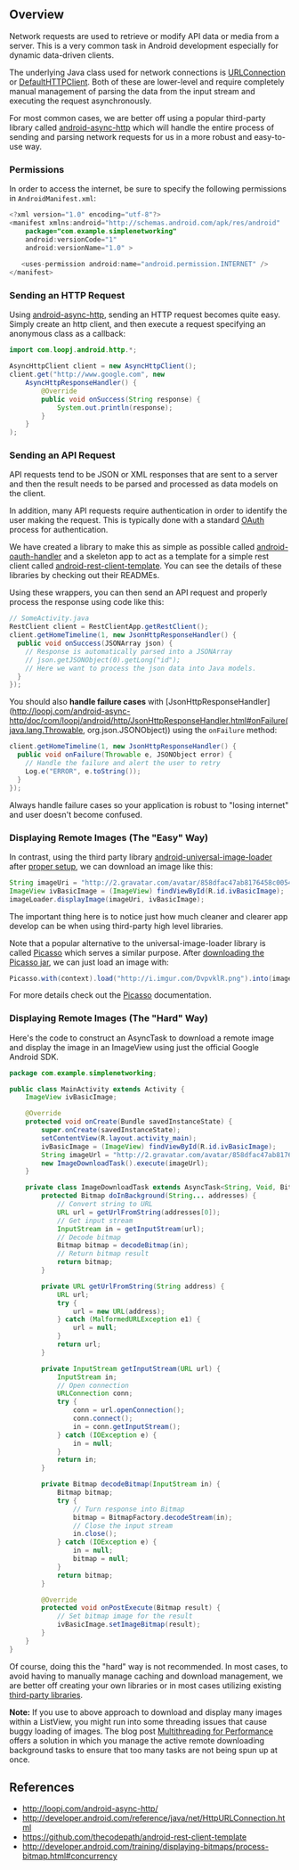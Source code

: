 ## Overview

Network requests are used to retrieve or modify API data or media from a server. This is a very common task in Android development especially for dynamic data-driven clients.

The underlying Java class used for network connections is [URLConnection](http://developer.android.com/reference/java/net/HttpURLConnection.html) or [DefaultHTTPClient](http://developer.android.com/reference/org/apache/http/impl/client/DefaultHttpClient.html). Both of these are lower-level and require completely manual management of parsing the data from the input stream and executing the request asynchronously.

For most common cases, we are better off using a popular third-party library called [android-async-http](http://loopj.com/android-async-http/) which will handle the entire process of sending and parsing network requests for us in a more robust and easy-to-use way.

### Permissions

In order to access the internet, be sure to specify the following permissions in `AndroidManifest.xml`:

```java
<?xml version="1.0" encoding="utf-8"?>
<manifest xmlns:android="http://schemas.android.com/apk/res/android"
    package="com.example.simplenetworking"
    android:versionCode="1"
    android:versionName="1.0" >
 
   <uses-permission android:name="android.permission.INTERNET" /> 
</manifest>
```

### Sending an HTTP Request

Using [android-async-http](http://loopj.com/android-async-http/), sending an HTTP request becomes quite easy. Simply create an http client, and then execute a request specifying an anonymous class as a callback:

```java
import com.loopj.android.http.*;

AsyncHttpClient client = new AsyncHttpClient();
client.get("http://www.google.com", new
    AsyncHttpResponseHandler() {
        @Override
        public void onSuccess(String response) {
            System.out.println(response);
        }
    }
);
```

### Sending an API Request

API requests tend to be JSON or XML responses that are sent to a server and then the result needs to be parsed and processed as data models on the client.

In addition, many API requests require authentication in order to identify the user making the request. This is typically done with a standard [OAuth]() process for authentication.

We have created a library to make this as simple as possible called [android-oauth-handler](https://github.com/thecodepath/android-oauth-handler) and a skeleton app to act as a template for a simple rest client called [android-rest-client-template](https://github.com/thecodepath/android-rest-client-template). You can see the details of these libraries by checking out their READMEs.

Using these wrappers, you can then send an API request and properly process the response using code like this:

```java
// SomeActivity.java
RestClient client = RestClientApp.getRestClient();
client.getHomeTimeline(1, new JsonHttpResponseHandler() {
  public void onSuccess(JSONArray json) {
    // Response is automatically parsed into a JSONArray
    // json.getJSONObject(0).getLong("id");
    // Here we want to process the json data into Java models.
  }
});
```

You should also **handle failure cases** with [JsonHttpResponseHandler](http://loopj.com/android-async-http/doc/com/loopj/android/http/JsonHttpResponseHandler.html#onFailure(java.lang.Throwable, org.json.JSONObject\)) using the `onFailure` method:

```java
client.getHomeTimeline(1, new JsonHttpResponseHandler() {
  public void onFailure(Throwable e, JSONObject error) {
    // Handle the failure and alert the user to retry
    Log.e("ERROR", e.toString());
  }
});
```

Always handle failure cases so your application is robust to "losing internet" and user doesn't become confused.

### Displaying Remote Images (The "Easy" Way)

In contrast, using the third party library [android-universal-image-loader](https://github.com/nostra13/Android-Universal-Image-Loader) after [proper setup](https://github.com/nostra13/Android-Universal-Image-Loader#quick-setup), we can download an image like this:

```java
String imageUri = "http://2.gravatar.com/avatar/858dfac47ab8176458c005414d3f0c36?s=128&d=&r=G";
ImageView ivBasicImage = (ImageView) findViewById(R.id.ivBasicImage);
imageLoader.displayImage(imageUri, ivBasicImage);
```

The important thing here is to notice just how much cleaner and clearer app develop can be when using third-party high level libraries. 

Note that a popular alternative to the universal-image-loader library is called [Picasso](http://square.github.io/picasso/) which serves a similar purpose. After [downloading the Picasso jar](http://repo1.maven.org/maven2/com/squareup/picasso/picasso/2.1.1/picasso-2.1.1.jar), we can just load an image with:

```java
Picasso.with(context).load("http://i.imgur.com/DvpvklR.png").into(imageView);
```

For more details check out the [Picasso](http://square.github.io/picasso/) documentation.

### Displaying Remote Images (The "Hard" Way)

Here's the code to construct an AsyncTask to download a remote image and display the image in an ImageView using just the official Google Android SDK. 

```java
package com.example.simplenetworking;

public class MainActivity extends Activity {
	ImageView ivBasicImage;

	@Override
	protected void onCreate(Bundle savedInstanceState) {
		super.onCreate(savedInstanceState);
		setContentView(R.layout.activity_main);
		ivBasicImage = (ImageView) findViewById(R.id.ivBasicImage);
		String imageUrl = "http://2.gravatar.com/avatar/858dfac47ab8176458c005414d3f0c36?s=128&d=&r=G";
		new ImageDownloadTask().execute(imageUrl);
	}

	private class ImageDownloadTask extends AsyncTask<String, Void, Bitmap> {
		protected Bitmap doInBackground(String... addresses) {
			// Convert string to URL
			URL url = getUrlFromString(addresses[0]);
			// Get input stream
			InputStream in = getInputStream(url);
			// Decode bitmap
			Bitmap bitmap = decodeBitmap(in);
			// Return bitmap result
			return bitmap;
		}

		private URL getUrlFromString(String address) {
			URL url;
			try {
				url = new URL(address);
			} catch (MalformedURLException e1) {
				url = null;
			}
			return url;
		}

		private InputStream getInputStream(URL url) {
			InputStream in;
			// Open connection
			URLConnection conn;
			try {
				conn = url.openConnection();
				conn.connect();
				in = conn.getInputStream();
			} catch (IOException e) {
				in = null;
			}
			return in;
		}

		private Bitmap decodeBitmap(InputStream in) {
			Bitmap bitmap;
			try {
				// Turn response into Bitmap
				bitmap = BitmapFactory.decodeStream(in);
				// Close the input stream
				in.close();
			} catch (IOException e) {
				in = null;
				bitmap = null;
			}
			return bitmap;
		}

		@Override
		protected void onPostExecute(Bitmap result) {
			// Set bitmap image for the result
			ivBasicImage.setImageBitmap(result);
		}
	}
}
```

Of course, doing this the "hard" way is not recommended. In most cases, to avoid having to manually manage caching and download management, we are better off creating your own libraries or in most cases utilizing existing [third-party libraries](https://github.com/nostra13/Android-Universal-Image-Loader). 

**Note:** If you use to above approach to download and display many images within a ListView, you might run into some threading issues that cause buggy loading of images. The blog post [Multithreading for Performance](http://android-developers.blogspot.com/2010/07/multithreading-for-performance.html) offers a solution in which you manage the active remote downloading background tasks to ensure that too many tasks are not being spun up at once. 

## References

 * <http://loopj.com/android-async-http/>
 * <http://developer.android.com/reference/java/net/HttpURLConnection.html>
 * <https://github.com/thecodepath/android-rest-client-template>
 * <http://developer.android.com/training/displaying-bitmaps/process-bitmap.html#concurrency>